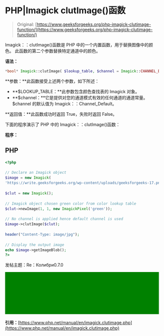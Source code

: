 # PHP|Imagick clutImage()函数

> Original: [https://www.geeksforgeeks.org/php-imagick-clutimage-function/](https://www.geeksforgeeks.org/php-imagick-clutimage-function/)

Imagick：：clutImage()函数是 PHP 中的一个内置函数，用于替换图像中的颜色。 此函数的第二个参数替换特定通道中的颜色。

**语法：**

```php
*bool* Imagick::clutImage( $lookup_table, $channel = Imagick::CHANNEL_DEFAULT )
```

**参数：**此函数接受上述两个参数，如下所述：

*   **$LOOKUP_TABLE：**此参数包含颜色查找表的 Imagick 对象。
*   **$channel：**它是提供对您的通道模式有效的任何通道的通道常量。 $channel 的默认值为 Imagick：：Channel_Default。

**返回值：**此函数成功时返回 True，失败时返回 False。

下面的程序演示了 PHP 中的 Imagick：：clutImage()函数：

**程序：**

## PHP

```php
<?php

// Declare an Imagick object
$image = new Imagick(
'https://write.geeksforgeeks.org/wp-content/uploads/geeksforgeeks-17.png');

$clut = new Imagick();

// Imagick object chosen green color from color lookup table
$clut->newImage(1, 1, new ImagickPixel('green'));

// No channel is applied hence default channel is used
$image->clutImage($clut);

header("Content-Type: image/jpg");

// Display the output image
echo $image->getImageBlob();
?>
```

发帖主题：Re：Колибри0.7.0

![](img/a24fcf475a551320c1998efddffbb5be.png)

**引用：**[https://www.php.net/manual/en/imagick.clutimage.php](https://www.php.net/manual/en/imagick.clutimage.php)